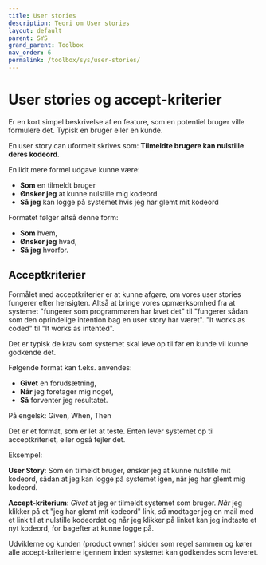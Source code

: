 ```yaml
---
title: User stories
description: Teori om User stories
layout: default
parent: SYS
grand_parent: Toolbox
nav_order: 6
permalink: /toolbox/sys/user-stories/
---
```


# User stories og accept-kriterier

Er en kort simpel beskrivelse af en feature, som en potentiel bruger ville formulere det. Typisk en bruger eller en kunde.

En user story can uformelt skrives som: **Tilmeldte brugere kan nulstille deres kodeord**.

En lidt mere formel udgave kunne være:

* **Som** en tilmeldt bruger
* **Ønsker jeg** at kunne nulstille mig kodeord
* **Så jeg** kan logge på systemet hvis jeg har glemt mit kodeord

Formatet følger altså denne form:

* **Som** hvem,
* **Ønsker jeg** hvad,
* **Så jeg** hvorfor.

## Acceptkriterier

Formålet med acceptkriterier er at kunne afgøre, om vores user stories fungerer
efter hensigten. Altså at bringe vores opmærksomhed fra at systemet "fungerer som programmøren har lavet det" til "fungerer sådan som den oprindelige intention bag en user story har været". "It works as coded" til "It works as intented".

Det er typisk de krav som systemet skal leve op til før en kunde vil kunne godkende det.

Følgende format kan f.eks. anvendes:

* **Givet** en forudsætning,
* **Når** jeg foretager mig noget,
* **Så** forventer jeg resultatet.

På engelsk: Given, When, Then

Det er et format, som er let at teste. Enten lever systemet op til acceptkriteriet, eller også fejler det.

Eksempel:

**User Story**: Som en tilmeldt bruger, ønsker jeg at kunne nulstille mit kodeord, sådan at jeg kan logge på systemet igen, når jeg har glemt mig kodeord.

**Accept-kriterium**: _Givet_ at jeg er tilmeldt systemet som bruger. _Når_ jeg klikker på et "jeg har glemt mit kodeord" link, _så_ modtager jeg en mail med et link til at nulstille kodeordet og når jeg klikker på linket kan jeg indtaste et nyt kodeord, for bagefter at kunne logge på.

Udviklerne og kunden (product owner) sidder som regel sammen og kører alle accept-kriterierne igennem inden systemet kan godkendes som leveret.
